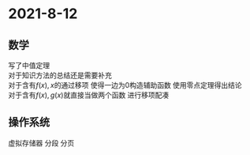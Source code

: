 # 2021-8-12
## 数学
写了中值定理  
对于知识方法的总结还是需要补充  
对于含有$f(x),x$的通过移项 使得一边为0构造辅助函数 使用零点定理得出结论  
对于含有$f(x),g(x)$就直接当做两个函数 进行移项配凑
## 操作系统
虚拟存储器 分段 分页
